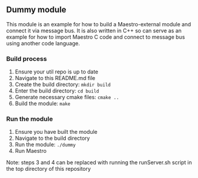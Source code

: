 ## Dummy module
This module is an example for how to build a Maestro-external module and connect it via message bus. It is also written in C++ so can serve as an example for how to import Maestro C code and connect to message bus using another code language.

### Build process
1) Ensure your util repo is up to date
2) Navigate to this README.md file
3) Create the build directory: ```mkdir build```
4) Enter the build directory: ```cd build```
5) Generate necessary cmake files: ```cmake ..```
6) Build the module: ```make```

### Run the module
1) Ensure you have built the module
2) Navigate to the build directory
3) Run the module: ```./dummy```
4) Run Maestro

Note: steps 3 and 4 can be replaced with running the runServer.sh script in the top directory of this repository
